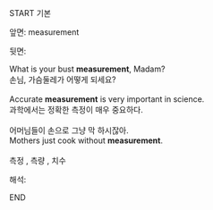 START
기본

앞면:
measurement


뒷면:
<div>What is your bust <strong>measurement</strong>, Madam? </div><div><div>손님, 가슴둘레가 어떻게 되세요?</div></div><div><br></div><div><div>Accurate <strong>measurement</strong> is very important in science. </div><div><div>과학에서는 정확한 측정이 매우 중요하다.</div></div></div><div><br></div><div><div><div>어머님들이 손으로 그냥 막 하시잖아.</div></div><div><div>Mothers just cook without <strong>measurement</strong>.</div></div></div><div><br></div><div>측정 , 측량 , 치수</div>


해석:

END
